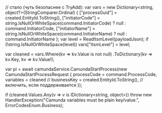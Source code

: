 // стало (чуть безопаснее с TryAdd):
var vars = new Dictionary<string, object?>(StringComparer.Ordinal)
{
    ["processGuid"]   = created.EntityId.ToString(),
    ["initiatorCode"] = string.IsNullOrWhiteSpace(command.InitiatorCode) ? null : command.InitiatorCode,
    ["initiatorName"] = string.IsNullOrWhiteSpace(command.InitiatorName) ? null : command.InitiatorName
};
var level = ReadItsmLevel(payloadJson);
if (!string.IsNullOrWhiteSpace(level)) vars["itsmLevel"] = level;

var cleaned = vars.Where(kv => kv.Value is not null)
                  .ToDictionary(kv => kv.Key, kv => kv.Value!);

var pi = await camundaService.CamundaStartProcess(new CamundaStartProcessRequest
{
    processCode = command.ProcessCode,
    variables   = cleaned
    // businessKey = created.EntityId.ToString(), // включить, если поддерживается
});


if (cleaned.Values.Any(v => v is IDictionary<string, object>))
    throw new HandlerException("Camunda variables must be plain key/value.", ErrorCodesEnum.Business);
